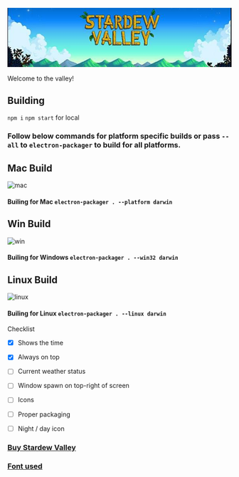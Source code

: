 ![mac](sv.jpg)  

Welcome to the valley!

## Building
```npm i```
```npm start``` for local

### Follow below commands for platform specific builds or pass ```--all``` to ```electron-packager``` to build for all platforms.

## Mac Build

![mac](macbuild.png)

#### Builing for Mac ```electron-packager . --platform darwin```


## Win Build

![win](windowsbuild.jpg)

#### Builing for Windows ```electron-packager . --win32 darwin```


## Linux Build

![linux](linuxbuild.png)

#### Builing for Linux ```electron-packager . --linux darwin```

Checklist

- [x] Shows the time
- [x] Always on top
- [ ] Current weather status
- [ ] Window spawn on top-right of screen
- [ ] Icons
- [ ] Proper packaging
- [ ] Night / day icon


### [Buy Stardew Valley](https://www.stardewvalley.net/)
### [Font used](https://fontstruct.com/fontstructionsshow/1254619/stardew_valley)